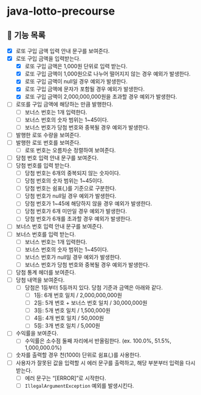 # java-lotto-precourse

## 🎱 기능 목록

- [X] 로또 구입 금액 입력 안내 문구를 보여준다.
- [X] 로또 구입 금액을 입력받는다.
    - [X] 로또 구입 금액은 1,000원 단위로 입력 받는다.
    - [X] 로또 구입 금액이 1,000원으로 나누어 떨어지지 않는 경우 예외가 발생한다.
    - [X] 로또 구입 금액이 null일 경우 예외가 발생한다.
    - [X] 로또 구입 금액에 문자가 포함될 경우 예외가 발생한다.
    - [X] 로또 구입 금액이 2,000,000,000원을 초과할 경우 예외가 발생한다.
- [ ] 로또를 구입 금액에 해당하는 만큼 발행한다.
    - [ ] 보너스 번호는 1개 입력한다.
    - [ ] 보너스 번호의 숫자 범위는 1~45이다.
    - [ ] 보너스 번호가 당첨 번호와 중복될 경우 예외가 발생한다.
- [ ] 발행한 로또 수량을 보여준다.
- [ ] 발행한 로또 번호를 보여준다.
    - [ ] 로또 번호는 오름차순 정렬하여 보여준다.
- [ ] 당첨 번호 입력 안내 문구를 보여준다.
- [ ] 당첨 번호를 입력 받는다.
    - [ ] 당첨 번호는 6개의 중복되지 않는 숫자이다.
    - [ ] 당첨 번호의 숫자 범위는 1~45이다.
    - [ ] 당첨 번호는 쉼표(,)를 기준으로 구분한다.
    - [ ] 당첨 번호가 null일 경우 예외가 발생한다.
    - [ ] 당첨 번호가 1~45에 해당하지 않을 경우 예외가 발생한다.
    - [ ] 당첨 번호가 6개 미만일 경우 예외가 발생한다.
    - [ ] 당첨 번호가 6개를 초과할 경우 예외가 발생한다.
- [ ] 보너스 번호 입력 안내 문구를 보여준다.
- [ ] 보너스 번호를 입력 받는다.
    - [ ] 보너스 번호는 1개 입력한다.
    - [ ] 보너스 번호의 숫자 범위는 1~45이다.
    - [ ] 보너스 번호가 null일 경우 예외가 발생한다.
    - [ ] 보너스 번호가 당첨 번호와 중복될 경우 예외가 발생한다.
- [ ] 당첨 통계 헤더를 보여준다.
- [ ] 당첨 내역을 보여준다.
    - [ ] 당첨은 1등부터 5등까지 있다. 당첨 기준과 금액은 아래와 같다.
        - [ ] 1등: 6개 번호 일치 / 2,000,000,000원
        - [ ] 2등: 5개 번호 + 보너스 번호 일치 / 30,000,000원
        - [ ] 3등: 5개 번호 일치 / 1,500,000원
        - [ ] 4등: 4개 번호 일치 / 50,000원
        - [ ] 5등: 3개 번호 일치 / 5,000원
- [ ] 수익률을 보여준다.
    - [ ] 수익률은 소수점 둘째 자리에서 반올림한다. (ex. 100.0%, 51.5%, 1,000,000.0%)
- [ ] 숫자를 출력할 경우 천(1000) 단위로 쉼표(,)를 사용한다.
- [ ] 사용자가 잘못된 값을 입력할 시 에러 문구를 출력하고, 해당 부분부터 입력을 다시 받는다.
    - [ ] 에러 문구는 “[ERROR]”로 시작한다.
    - [ ] `IllegalArgumentException` 예외를 발생시킨다.
